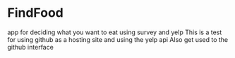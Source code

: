 # FindFood
app for deciding what you want to eat using survey and yelp
This is a test for using github as a hosting site and using the yelp api
Also get used to the github interface
